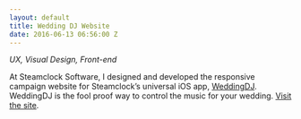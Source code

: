 ```yaml
---
layout: default
title: Wedding DJ Website
date: 2016-06-13 06:56:00 Z
---
```


*UX, Visual Design, Front-end*

At Steamclock Software, I designed and developed the responsive campaign website for Steamclock’s universal iOS app, [WeddingDJ](https://itunes.apple.com/ca/app/my-weddingdj/id383243064?mt=8). WeddingDJ is the fool proof way to control the music for your wedding. [Visit the site](http://www.steamclock.com/weddingdj).